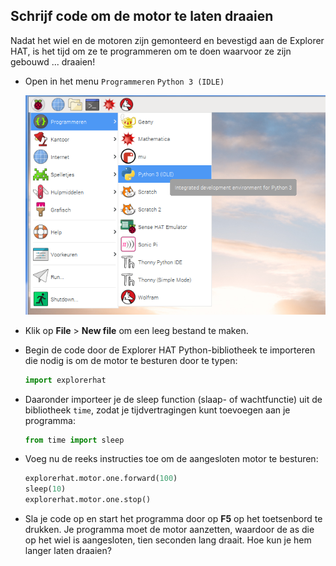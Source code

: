 ## Schrijf code om de motor te laten draaien

Nadat het wiel en de motoren zijn gemonteerd en bevestigd aan de Explorer HAT, is het tijd om ze te programmeren om te doen waarvoor ze zijn gebouwd ... draaien!

- Open in het menu `Programmeren` `Python 3 (IDLE)`
    
    ![Open Python](images/python3-app-menu.png)

- Klik op **File** > **New file** om een ​​leeg bestand te maken.

- Begin de code door de Explorer HAT Python-bibliotheek te importeren die nodig is om de motor te besturen door te typen:
    
    ```python
    import explorerhat
    ```

- Daaronder importeer je de sleep function (slaap- of wachtfunctie) uit de bibliotheek `time`, zodat je tijdvertragingen kunt toevoegen aan je programma:
    
    ```python
    from time import sleep
    ```

- Voeg nu de reeks instructies toe om de aangesloten motor te besturen:
    
    ```python
    explorerhat.motor.one.forward(100)
    sleep(10)
    explorerhat.motor.one.stop()
    ```

- Sla je code op en start het programma door op **F5** op het toetsenbord te drukken. Je programma moet de motor aanzetten, waardoor de as die op het wiel is aangesloten, tien seconden lang draait. Hoe kun je hem langer laten draaien?